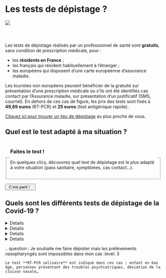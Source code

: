 # Les tests de dépistage ?

<img src="illustrations/sante.svg">

<header></header>

<div itemscope itemtype="https://schema.org/FAQPage">

Les tests de dépistage réalisés par un professionnel de santé sont **gratuits**, sans condition de prescription médicale, pour :

* les **résidents en France** ;
* les français qui résident habituellement à l’étranger ;
* les européens qui disposent d’une carte européenne d’assurance maladie.

Les touristes non européens peuvent bénéficier de la gratuité sur présentation d’une prescription médicale ou s’ils ont été identifiés cas contact par l’Assurance maladie, sur présentation d’un justificatif (SMS, courriel). En dehors de ces cas de figure, les prix des tests sont fixés à **49,89 euros** (RT-PCR) et **25 euros** (test antigénique rapide).

<div class="conseil">

[Cliquez ici pour trouver un lieu de dépistage](https://www.sante.fr/cf/centres-depistage-covid.html) au plus proche de vous.

</div>


## Quel est le test adapté à ma situation ?

<form id="tests-de-depistage-demarrage-form">
    <fieldset>
        <legend>
            <h3 id="tests-de-depistage-symptomes-label">Faites le test !</h3>
            <p>En quelques clics, découvrez quel test de dépistage est le plus adapté à votre situation (pass sanitaire, symptômes, cas contact…).</p>
        </legend>
    </fieldset>
    <div class="form-controls">
        <div class="button-with-progress">
            <p></p>
            <input type="submit" class="button button-arrow" value=" C’est parti !   ">
        </div>
    </div>
</form>

<form id="tests-de-depistage-symptomes-form" hidden>
    <a href="#" data-precedent="demarrage" class="back-button">Retour</a>
    <fieldset class="required">
        <legend><h3 id="tests-de-depistage-symptomes-label">Avez-vous des symptômes qui peuvent évoquer la Covid ?</h3></legend>
        <div role="radiogroup" aria-labelledby="tests-de-depistage-symptomes-label">
            <input id="tests_de_depistage_symptomes_radio_oui" type="radio" required name="tests_de_depistage_symptomes_radio" value="oui">
            <label for="tests_de_depistage_symptomes_radio_oui">Oui</label>
            <input id="tests_de_depistage_symptomes_radio_non" type="radio" required name="tests_de_depistage_symptomes_radio" value="non">
            <label for="tests_de_depistage_symptomes_radio_non">Non</label>
        </div>
    </fieldset>
    <div class="form-controls">
        <div class="button-with-progress">
            <p id="aria-description-progress-tests-de-depistage" class="progress">Il vous reste moins de 2 étapes</p>
            <input type="submit" class="button button-arrow" value="Continuer" aria-describedby="aria-description-progress-tests-de-depistage">
        </div>
    </div>
</form>

<form id="tests-de-depistage-depuis-quand-form" hidden>
    <a href="#" data-precedent="symptomes" class="back-button">Retour</a>
    <fieldset class="required" id="tests-de-depistage-depuis-quand">
        <legend><h3 id="tests-de-depistage-depuis-quand-label">Depuis quand avez-vous des symptômes ?</h3></legend>
        <div role="radiogroup" aria-labelledby="tests-de-depistage-depuis-quand-label">
            <input id="tests_de_depistage_depuis_quand_radio_moins_4_jours" type="radio" required name="tests_de_depistage_depuis_quand_radio" value="moins-4-jours">
            <label for="tests_de_depistage_depuis_quand_radio_moins_4_jours">depuis 4 jours ou moins</label>
            <input id="tests_de_depistage_depuis_quand_radio_plus_4_jours" type="radio" required name="tests_de_depistage_depuis_quand_radio" value="plus-4-jours">
            <label for="tests_de_depistage_depuis_quand_radio_plus_4_jours">depuis 5 jours ou plus</label>
        </div>
    </fieldset>
    <div class="form-controls">
        <div class="button-with-progress">
            <p id="aria-description-progress-tests-de-depistage" class="progress">C’est la dernière étape !</p>
            <input type="submit" class="button" value="Terminer" aria-describedby="aria-description-progress-tests-de-depistage">
        </div>
    </div>
</form>

<form id="tests-de-depistage-cas-contact-form" hidden>
    <a href="#" data-precedent="symptomes" class="back-button">Retour</a>
    <fieldset class="required" id="tests-de-depistage-cas-contact">
        <legend><h3 id="tests-de-depistage-cas-contact-label">Êtes-vous cas contact ?</h3></legend>
        <div role="radiogroup" aria-labelledby="tests-de-depistage-cas-contact-label">
            <input id="tests_de_depistage_cas_contact_radio_oui" type="radio" required name="tests_de_depistage_cas_contact_radio" value="oui">
            <label for="tests_de_depistage_cas_contact_radio_oui">Oui</label>
            <input id="tests_de_depistage_cas_contact_radio_non" type="radio" required name="tests_de_depistage_cas_contact_radio" value="non">
            <label for="tests_de_depistage_cas_contact_radio_non">Non</label>
        </div>
    </fieldset>
    <div class="form-controls">
        <div class="button-with-progress">
            <p id="aria-description-progress-tests-de-depistage" class="progress">Plus qu’une étape</p>
            <input type="submit" class="button" value="Continuer" aria-describedby="aria-description-progress-tests-de-depistage">
        </div>
    </div>
</form>

<form id="tests-de-depistage-auto-test-form" hidden>
    <a href="#" data-precedent="cas-contact" class="back-button">Retour</a>
    <fieldset id="tests-de-depistage-auto-test">
        <legend><h3 id="tests-de-depistage-auto-test-label">Je veux faire un test pour…</h3></legend>
        <div role="radiogroup" aria-labelledby="tests-de-depistage-auto-test-label">
            <input id="tests_de_depistage_auto_test_radio_oui" type="radio" required name="tests_de_depistage_auto_test_radio" value="oui">
            <label for="tests_de_depistage_auto_test_radio_oui">confirmer un autotest positif</label>
            <input id="tests_de_depistage_auto_test_radio_non" type="radio" required name="tests_de_depistage_auto_test_radio" value="non">
            <label for="tests_de_depistage_auto_test_radio_non">obtenir un « Pass sanitaire », rendre visite à une personne vulnérable, etc.</label>
        </div>
    </fieldset>
    <div class="form-controls">
        <div class="button-with-progress">
            <p id="aria-description-progress-tests-de-depistage" class="progress">C’est la dernière étape !</p>
            <input type="submit" class="button" value="Terminer" aria-describedby="aria-description-progress-tests-de-depistage">
        </div>
    </div>
</form>

<div id="tests-de-depistage-symptomes-moins-4-jours-reponse" class="statut statut-bleu" hidden>

Vous avez des symptômes qui peuvent évoquer la Covid depuis moins de 4 jours, nous vous recommandons de faire un test **antigénique** ou **RT-PCR nasopharyngé**. Consultez notre page thématique [« J'ai des symptômes de la Covid, que faire ? »](https://mesconseilscovid.sante.gouv.fr/j-ai-des-symptomes-covid.html).

</div>

<div id="tests-de-depistage-symptomes-plus-4-jours-reponse" class="statut statut-bleu" hidden>

Vous avez des symptômes qui peuvent évoquer la Covid depuis plus de 4 jours, nous vous recommandons de faire un **test RT-PCR nasopharyngé**. Consultez notre page thématique [« J'ai des symptômes de la Covid, que faire ? »](https://mesconseilscovid.sante.gouv.fr/j-ai-des-symptomes-covid.html).

</div>

<div id="tests-de-depistage-pas-symptomes-cas-contact-oui-reponse" class="statut statut-bleu" hidden>

Vous n’avez pas de symptômes qui peuvent évoquer la Covid mais vous êtes cas contact, nous vous recommandons de faire un **test antigénique** si vous venez de l’apprendre.

Pour un test de contrôle (7 jours après votre contact à risque ), les tests **antigénique** ou **RT-PCR nasopharyngé** sont indiqués.  Consultez notre page thématique [« Je suis cas contact Covid, que faire ? »](https://mesconseilscovid.sante.gouv.fr/cas-contact-a-risque.html).

</div>

<div id="tests-de-depistage-pas-symptomes-pas-cas-contact-auto-test-oui-reponse" class="statut statut-bleu" hidden>

Vous n’avez pas de symptômes qui peuvent évoquer la Covid, vous n’êtes pas cas contact mais votre auto-test est positif. Vous devez confirmer ce résultat avec un test **RT-PCR nasopharyngé** et rester en isolement le temps d’obtenir cette confirmation.

</div>

<div id="tests-de-depistage-pas-symptomes-pas-cas-contact-auto-test-non-reponse" class="statut statut-bleu" hidden>

Vous n’avez pas de symptômes qui peuvent évoquer la Covid et vous n’êtes pas cas contact :

* Si vous souhaitez obtenir un [Pass sanitaire](/pass-sanitaire-qr-code-voyages.html), un test négatif **RT-PCR nasopharyngé** ou **antigénique** réalisé il y a moins de 48 h pour l’usage en France et 72 h pour le contrôle aux frontières est nécessaire.
* Si vous rendez visite à des personnes vulnérables, un test **antigénique** ou **RT-PCR nasopharyngé** est indiqué.
* Si vous travaillez régulièrement avec des personnes fragiles, il est recommandé de vous tester régulièrement avec les **autotests** vendus en pharmacie (les professionnels exerçant à domicile auprès de personnes vulnérables peuvent obtenir la prise en charge de 10 auto-tests par mois en présentant leur carte professionnelle au pharmacien).

</div>

<p id="tests-de-depistage-refaire" hidden>
<a href="#" role="button" class="button button-outline button-half-width">Recommencer le questionnaire</a>
</p>

## Quels sont les différents tests de dépistage de la Covid-19 ?

<details>

.. summary:: Test RT-PCR nasopharyngé

.. question:: Le test RT-PCR nasopharyngé (prélèvement nasal)
    :level: 4

    Le test RT-PCR nasopharyngé est le test de dépistage de la Covid-19 de référence.
    Un écouvillon (long coton-tige) est inséré dans les deux narines pour réaliser un prélèvement.
    Le résultat est habituellement disponible en 24 h.

.. question:: Où faire un test RT-PCR nasopharyngé ?
    :level: 4

    Ce test est réalisé exclusivement par un professionnel de santé en laboratoire ou dans un centre de dépistage.

    [Cliquez ici pour trouver un lieu de dépistage](https://www.sante.fr/cf/centres-depistage-covid.html) près de chez vous.

</details>

<details>

.. summary:: Test antigénique nasopharyngé

.. question:: Le test antigénique nasopharyngé (prélèvement nasal)
    :level: 4

    Le test antigénique permet d’avoir le résultat plus rapidement, mais il est moins fiable que les tests réalisés en laboratoire.

.. question:: Où faire un test antigénique nasopharyngé (prélèvement nasal) ?
    :level: 4

    Ce type de test est réalisé par un professionnel de santé, notamment en pharmacie.

    [Cliquez ici pour trouver un lieu de dépistage](https://www.sante.fr/cf/centres-depistage-covid.html) près de chez vous.

</details>

<details>

.. summary:: Test RT-PCR salivaire

.. question:: Le test RT-PCR salivaire (prélèvement buccal)
    :level: 3

    Ce test est réalisé grâce au prélèvement de la salive, avec un écouvillon (long coton-tige) ou sans (par crachat). Moins contraignant que les tests nasopharyngés, il est recommandé **lorsque le prélèvement nasal est compliqué ou impossible** (très jeunes enfants, déviation de la cloison nasale, troubles psychiatriques…).

.. question:: Où faire un test PCR salivaire ?
    :level: 4

    Ce type de test est réalisé par des professionnels de santé en laboratoire, à domicile ou lors de campagnes de dépistage (écoles…).

    [Cliquez ici pour trouver un lieu de dépistage](https://www.sante.fr/cf/centres-depistage-covid.html) près de chez vous.

</details>

<details>

.. summary:: Autotests

.. question:: Les autotests
    :level: 3

    Des autotests sont disponibles en pharmacie. Ce test est un prélèvement nasal à réaliser chez soi. Ils ne sont pas pris en charge par l’Assurance maladie sauf dans le cas des professionnels exerçant auprès de personnes vulnérables (âgées, handicapées…) et dans la limite de 10 par mois.

    Il ne faut pas y avoir recours lorsque :

    - on a des symptômes
    - on a eu un contact à risque récent (cas contact).

    Ce type de test est utile à condition de le pratiquer régulièrement (plusieurs fois par semaine).

</details>

.. question:: Je souhaite me faire dépister mais les prélèvements nasopharyngés sont impossibles dans mon cas
    :level: 3

    Le test **RT-PCR salivaire** est indiqué dans ces cas : enfant en bas âge, personnes présentant des troubles psychiatriques, déviation de la cloison nasale…

</div>
